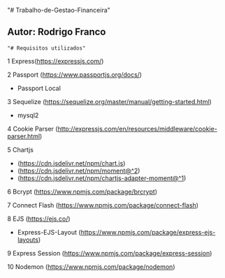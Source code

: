 "# Trabalho-de-Gestao-Financeira" 
## Autor: Rodrigo Franco


    "# Requisitos utilizados"
1 Express(https://expressjs.com/)


2 Passport (https://www.passportjs.org/docs/)
   - Passport Local


3 Sequelize (https://sequelize.org/master/manual/getting-started.html)
   - mysql2 


4 Cookie Parser (http://expressjs.com/en/resources/middleware/cookie-parser.html)


5 Chartjs 
   - (https://cdn.jsdelivr.net/npm/chart.js)
   - (https://cdn.jsdelivr.net/npm/moment@^2)
   - (https://cdn.jsdelivr.net/npm/chartjs-adapter-moment@^1) 


6 Bcrypt (https://www.npmjs.com/package/brcrypt)


7 Connect Flash (https://www.npmjs.com/package/connect-flash)


8 EJS (https://ejs.co/)
   - Express-EJS-Layout (https://www.npmjs.com/package/express-ejs-layouts)


9 Express Session (https://www.npmjs.com/package/express-session)


10 Nodemon (https://www.npmjs.com/package/nodemon)
